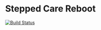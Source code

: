 # Stepped Care Reboot

[![Build Status](https://travis-ci.org/nupmmarkbegale/stepped_care_reboot.png?branch=master)](https://travis-ci.org/nupmmarkbegale/stepped_care_reboot)
